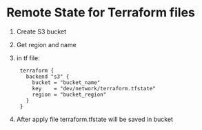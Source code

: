 # Remote State for Terraform files 



1. Create S3 bucket
2. Get region and name
3. in tf file:

        terraform {
          backend "s3" {
            bucket = "bucket_name"
            key    = "dev/network/terraform.tfstate"
            region = "bucket_region"
          }
        }
        
4. After apply file terraform.tfstate will be saved in bucket        
